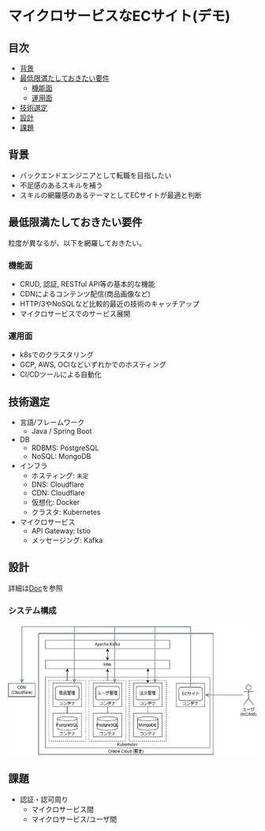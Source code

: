 # マイクロサービスなECサイト(デモ)
## 目次
- [背景](#背景)
- [最低限満たしておきたい要件](#最低限満たしておきたい要件)
  - [機能面](#機能面)
  - [運用面](#運用面)
- [技術選定](#技術選定)
- [設計](#設計)
- [課題](#課題)

## 背景
- バックエンドエンジニアとして転職を目指したい
- 不足感のあるスキルを補う
- スキルの網羅感のあるテーマとしてECサイトが最適と判断

## 最低限満たしておきたい要件
粒度が異なるが、以下を網羅しておきたい。

### 機能面
- CRUD, 認証, RESTful API等の基本的な機能
- CDNによるコンテンツ配信(商品画像など)
- HTTP/3やNoSQLなど比較的最近の技術のキャッチアップ
- マイクロサービスでのサービス展開

### 運用面
- k8sでのクラスタリング
- GCP, AWS, OCIなどいずれかでのホスティング
- CI/CDツールによる自動化

## 技術選定
- 言語/フレームワーク
  - Java / Spring Boot
- DB
  - RDBMS: PostgreSQL
  - NoSQL: MongoDB
- インフラ
  - ホスティング: ```未定```
  - DNS: Cloudflare
  - CDN: Cloudflare
  - 仮想化: Docker
  - クラスタ: Kubernetes
- マイクロサービス
  - API Gateway: Istio
  - メッセージング: Kafka


## 設計
詳細は[Doc](./doc/index.md)を参照
### システム構成
![システム構成図](./doc/img/SystemDiagram.jpg)

## 課題
- 認証・認可周り
  - マイクロサービス間
  - マイクロサービス/ユーザ間